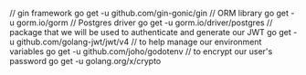 // gin framework
go get -u github.com/gin-gonic/gin
// ORM library
go get -u gorm.io/gorm
// Postgres driver
go get -u gorm.io/driver/postgres
// package that we will be used to authenticate and generate our JWT
go get -u github.com/golang-jwt/jwt/v4
// to help manage our environment variables
go get -u github.com/joho/godotenv
// to encrypt our user's password
go get -u golang.org/x/crypto